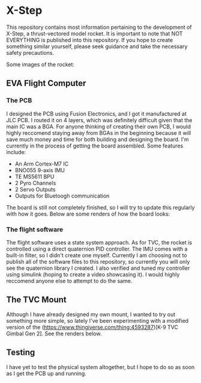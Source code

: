 # X-Step

This repository contains most information pertaining to the development of X-Step, a thrust-vectored model rocket. It is important to note that NOT EVERYTHING is published into this repository. If you hope to create something similar yourself, please seek guidance and take the necessary safety precautions.

Some images of the rocket:



## EVA Flight Computer

### The PCB

I designed the PCB using Fusion Electronics, and I got it manufactured at JLC PCB. I routed it on 4 layers, which was definitely difficult given that the main IC was a BGA. For anyone thinking of creating their own PCB, I would highly reccomend staying away from BGAs in  the beginning because it will save much money and time for both building and designing the board. I'm currently in the process of getting the board assembled. Some features include:

- An Arm Cortex-M7 IC
- BNO055 9-axis IMU
- TE MS5611 BPU
- 2 Pyro Channels
- 2 Servo Outputs
- Outputs for Bluetoogh communication

The board is still not completely finished, so I will try to update this regularly with how it goes. Below are some renders of how the board looks:

### The flight software

The flight software uses a state system approach. As for TVC, the rocket is controlled using a direct quaternion PID controller. The IMU comes with a built-in filter, so I didn't create one myself. Currently I am choosing not to publish all of the software files to this repository, so currently you will only see the quaternion library I created. I also verified and tuned my controller using simulink (hoping to create a video showcasing it). I would highly reccomend anyone else to attempt to do the same.

## The TVC Mount

Although I have already designed my own mount, I wanted to try out something more simple, so lately I've been experimenting with a modified version of the (https://www.thingiverse.com/thing:4593287)[K-9 TVC Gimbal Gen 2]. See the renders below.

## Testing

I have yet to test the physical system altogether, but I hope to do so as soon as I get the PCB up and running.

